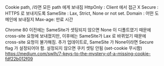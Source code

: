 Cookie
path, /라면 모든 path 에게 보내짐
HttpOnly : Client 에서 접근 X
Secure : HTTPS 로 보내지도록
SameSite : Lax, Strict, None or not set.
Domain : 어떤 도메인에 보내질지
Max-age: 만료 시간

Chrome 80 이전에는 SameSite가 셋팅되지 않으면 None 이 디폴트였기 때문에 cross-site 요청에 보내졌지만, 이후에는 SameSite가 Lax 로 바뀌었기 때문에 cross-site 요청이 불가해짐. 추가 업데이트로, SameSite 가 None이라면 Secure flag 가 설정되어야 함. 설정되지 않으면 쿠키 셋팅 안됨 (set-cookie 무시함)
https://medium.com/swlh/7-keys-to-the-mystery-of-a-missing-cookie-fdf22b012f09
